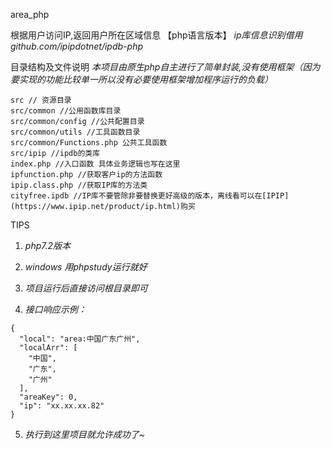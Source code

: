 area_php

根据用户访问IP,返回用户所在区域信息 【php语言版本】
*ip库信息识别借用 github.com/ipipdotnet/ipdb-php*


目录结构及文件说明
*本项目由原生php自主进行了简单封装,没有使用框架（因为要实现的功能比较单一所以没有必要使用框架增加程序运行的负载）*

```
src // 资源目录
src/common //公用函数库目录
src/common/config //公共配置目录
src/common/utils //工具函数目录
src/common/Functions.php 公共工具函数
src/ipip //ipdb的类库
index.php //入口函数 具体业务逻辑也写在这里
ipfunction.php //获取客户ip的方法函数
ipip.class.php //获取IP库的方法类
cityfree.ipdb //IP库不要管除非要替换更好高级的版本，离线看可以在[IPIP](https://www.ipip.net/product/ip.html)购买 

```

TIPS

1.  *php7.2版本*

2.  *windows 用phpstudy运行就好*
3.  *项目运行后直接访问根目录即可*
4.  *接口响应示例：*
```
{
  "local": "area:中国广东广州",
  "localArr": [
    "中国",
    "广东",
    "广州"
  ],
  "areaKey": 0,
  "ip": "xx.xx.xx.82"
}
```
5.  *执行到这里项目就允许成功了~*




